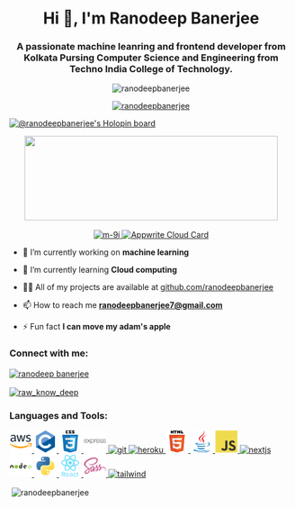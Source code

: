 
<h1 align="center">Hi 👋, I'm Ranodeep Banerjee</h1>
<h3 align="center">A passionate machine leanring and frontend developer from Kolkata Pursing Computer Science and Engineering from Techno India College of Technology.</h3>

<p align="center"> <img src="https://komarev.com/ghpvc/?username=ranodeepbanerjee&label=Profile%20views&color=0e75b6&style=flat" alt="ranodeepbanerjee" /> </p>

<p align="center"> <a href="https://github.com/ryo-ma/github-profile-trophy"><img src="https://github-profile-trophy.vercel.app/?username=ranodeepbanerjee&ryo-ma&theme=radical&row=2&column=3" alt="ranodeepbanerjee" /></a> </p>

[![@ranodeepbanerjee's Holopin board](https://holopin.io/api/user/board?user=ranodeepbanerjee)](https://holopin.io/@ranodeepbanerjee)
<p align="center"> <a href="https://novu.co/contributors/ranodeepbanerjepe/"><img src="https://contributors.novu.co/profiles/ranodeepbanerjee-small.jpg" height="150" width="450" alt="" /></a> </p>

<p align="center"><a href="https://ibb.co/1K013Dd"><img src="https://i.ibb.co/q9DKztW/m-9i.png" alt="m-9i" style="width:50%;/>
</a> </p>

<p align="center"> <a href="https://cloud.appwrite.io/card/646216f0ee95e8c42c61">
	<img width="350" src="https://cloud.appwrite.io/v1/cards/cloud?userId=646216f0ee95e8c42c61" alt="Appwrite Cloud Card" />
</a> </p>


                                                                                                   
- 🔭 I’m currently working on **machine learning**

- 🌱 I’m currently learning **Cloud computing**

- 👨‍💻 All of my projects are available at [github.com/ranodeepbanerjee](github.com/ranodeepbanerjee)

- 📫 How to reach me **ranodeepbanerjee7@gmail.com**

- ⚡ Fun fact **I can move my adam's apple**

<h3 align="left">Connect with me:</h3>
<p align="left">
<a href="https://linkedin.com/in/ranodeep banerjee" target="blank"><img align="center" src="https://raw.githubusercontent.com/rahuldkjain/github-profile-readme-generator/master/src/images/icons/Social/linked-in-alt.svg" alt="ranodeep banerjee" height="30" width="40" /></a></p>
<a href="https://instagram.com/raw_know_deep" target="blank"><img align="center" src="https://raw.githubusercontent.com/rahuldkjain/github-profile-readme-generator/master/src/images/icons/Social/instagram.svg" alt="raw_know_deep" height="30" width="40" /></a>


<h3 align="left">Languages and Tools:</h3>
<p align="left"> <a href="https://aws.amazon.com" target="_blank" rel="noreferrer"> <img src="https://raw.githubusercontent.com/devicons/devicon/master/icons/amazonwebservices/amazonwebservices-original-wordmark.svg" alt="aws" width="40" height="40"/> </a> <a href="https://www.cprogramming.com/" target="_blank" rel="noreferrer"> <img src="https://raw.githubusercontent.com/devicons/devicon/master/icons/c/c-original.svg" alt="c" width="40" height="40"/> </a> <a href="https://www.w3schools.com/css/" target="_blank" rel="noreferrer"> <img src="https://raw.githubusercontent.com/devicons/devicon/master/icons/css3/css3-original-wordmark.svg" alt="css3" width="40" height="40"/> </a> <a href="https://expressjs.com" target="_blank" rel="noreferrer"> <img src="https://raw.githubusercontent.com/devicons/devicon/master/icons/express/express-original-wordmark.svg" alt="express" width="40" height="40"/> </a> <a href="https://git-scm.com/" target="_blank" rel="noreferrer"> <img src="https://www.vectorlogo.zone/logos/git-scm/git-scm-icon.svg" alt="git" width="40" height="40"/> </a> <a href="https://heroku.com" target="_blank" rel="noreferrer"> <img src="https://www.vectorlogo.zone/logos/heroku/heroku-icon.svg" alt="heroku" width="40" height="40"/> </a> <a href="https://www.w3.org/html/" target="_blank" rel="noreferrer"> <img src="https://raw.githubusercontent.com/devicons/devicon/master/icons/html5/html5-original-wordmark.svg" alt="html5" width="40" height="40"/> </a> <a href="https://www.java.com" target="_blank" rel="noreferrer"> <img src="https://raw.githubusercontent.com/devicons/devicon/master/icons/java/java-original.svg" alt="java" width="40" height="40"/> </a> <a href="https://developer.mozilla.org/en-US/docs/Web/JavaScript" target="_blank" rel="noreferrer"> <img src="https://raw.githubusercontent.com/devicons/devicon/master/icons/javascript/javascript-original.svg" alt="javascript" width="40" height="40"/> </a> <a href="https://nextjs.org/" target="_blank" rel="noreferrer"> <img src="https://cdn.worldvectorlogo.com/logos/nextjs-2.svg" alt="nextjs" width="40" height="40"/> </a> <a href="https://nodejs.org" target="_blank" rel="noreferrer"> <img src="https://raw.githubusercontent.com/devicons/devicon/master/icons/nodejs/nodejs-original-wordmark.svg" alt="nodejs" width="40" height="40"/> </a> <a href="https://www.python.org" target="_blank" rel="noreferrer"> <img src="https://raw.githubusercontent.com/devicons/devicon/master/icons/python/python-original.svg" alt="python" width="40" height="40"/> </a> <a href="https://reactjs.org/" target="_blank" rel="noreferrer"> <img src="https://raw.githubusercontent.com/devicons/devicon/master/icons/react/react-original-wordmark.svg" alt="react" width="40" height="40"/> </a> <a href="https://sass-lang.com" target="_blank" rel="noreferrer"> <img src="https://raw.githubusercontent.com/devicons/devicon/master/icons/sass/sass-original.svg" alt="sass" width="40" height="40"/> </a> <a href="https://tailwindcss.com/" target="_blank" rel="noreferrer"> <img src="https://www.vectorlogo.zone/logos/tailwindcss/tailwindcss-icon.svg" alt="tailwind" width="40" height="40"/> </a> </p>


<p>&nbsp;<img align="center" src="https://github-readme-stats.vercel.app/api?username=ranodeepbanerjee&show_icons=true&locale=en" alt="ranodeepbanerjee" /></p>


